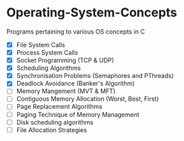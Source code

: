 # Operating-System-Concepts
Programs pertaining to various OS concepts in C

- [x] File System Calls
- [x] Process System Calls
- [x] Socket Programming (TCP & UDP)
- [x] Scheduling Algorithms
- [x] Synchronisation Problems (Semaphores and PThreads)
- [x] Deadlock Avoidance (Banker's Algorithm)
- [ ] Memory Mangement (MVT & MFT)
- [ ] Contiguous Memory Allocation (Worst, Best, First)
- [ ] Page Replacement Algorithms
- [ ] Paging Technique of Memory Management
- [ ] Disk scheduling algorithms
- [ ] File Allocation Strategies
